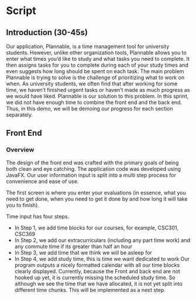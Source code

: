 # Script #

## Introduction (30-45s) ##

Our application, Plannable, is a time management tool for university students. However, unlike other organization
tools, Plannable allows you to enter what times you’d like to study and what tasks you need to complete. It then
assigns tasks for you to complete during each of your study times and even suggests how long should be spent on
each task. The main problem Plannable is trying to solve is the challenge of prioritizing what to work on when.
As university students, we often find that after working for some time, we haven’t finished urgent tasks or haven’t
made as much progress as we would have liked. Plannable is our solution to this problem. In this sprint, we did not
have enough time to combine the front end and the back end. Thus, in this demo, we will be demoing our progress for each
section separately.

## Front End ##

### Overview ###

The design of the front end was crafted with the primary goals of being both clean and eye catching. The application code was developed using JavaFX.
Our user information input is split into a multi step process for convenience and ease of use.

The first screen is where you enter your evaluations (in essence, what you need to get done, when you need to get it done by and how
long it will take you to finish).

Time input has four steps.
* In Step 1, we add time blocks for our courses, for example, CSC301, CSC369
* In Step 2, we add our extracurriculars (including any part time work) and any commute time if its greater than half an hour
* In Step 3, we add time that we think we will be asleep for
* In Step 4, we add study time, this is time we want dedicated to work
Our program outputs a nicely formatted calendar with all our time blocks clearly displayed. Currently, because the Front
and back end are not hooked up yet, it is currently missing the scheduled study time. So although we see the time that we have allocated, it is not yet split into different time chunks. This will be implemented as a next step.
